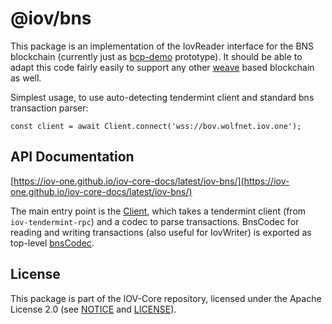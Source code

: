 # @iov/bns

This package is an implementation of the IovReader
interface for the BNS blockchain
(currently just as [bcp-demo](https://github.com/iov-one/bcp-demo) prototype).
It should be able to adapt this code
fairly easily to support any other [weave](https://github.com/confio/weave)
based blockchain as well.

Simplest usage, to use auto-detecting tendermint client and standard
bns transaction parser:

```
const client = await Client.connect('wss://bov.wolfnet.iov.one');
```

## API Documentation

[https://iov-one.github.io/iov-core-docs/latest/iov-bns/](https://iov-one.github.io/iov-core-docs/latest/iov-bns/)

The main entry point is the [Client](https://iov-one.github.io/iov-core-docs/latest/iov-bns/classes/client.html),
which takes a tendermint client (from `iov-tendermint-rpc`) and a codec
to parse transactions. BnsCodec for reading and writing transactions
(also useful for IovWriter) is exported as top-level
[bnsCodec](https://iov-one.github.io/iov-core-docs/latest/iov-bns/globals.html#bnscodec).

## License

This package is part of the IOV-Core repository, licensed under the Apache License 2.0
(see [NOTICE](https://github.com/iov-one/iov-core/blob/master/NOTICE) and [LICENSE](https://github.com/iov-one/iov-core/blob/master/LICENSE)).
